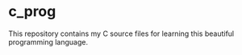 # c_prog
This repository contains my C source files for learning this beautiful programming language.
